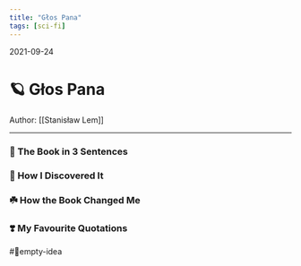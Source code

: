 ```yaml
---
title: "Głos Pana"
tags: [sci-fi]
---
```

2021-09-24
# 🪐 Głos Pana
Author: [[Stanisław Lem]]
___
### 🚀 The Book in 3 Sentences


### 🔎 How I Discovered It


### ☘️ How the Book Changed Me

### ❣️ My Favourite Quotations
#💭empty-idea 